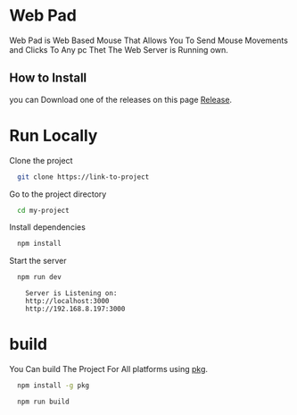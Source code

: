 # Web Pad

Web Pad is Web Based Mouse That Allows You To Send Mouse Movements and Clicks To Any pc Thet The Web Server is Running own.

## How to Install

you can Download one of the releases
on this page [Release]().

# Run Locally

Clone the project

```bash
  git clone https://link-to-project
```

Go to the project directory

```bash
  cd my-project
```

Install dependencies

```bash
  npm install
```

Start the server

```bash
  npm run dev
```

```
    Server is Listening on:
    http://localhost:3000
    http://192.168.8.197:3000
```

# build

You Can build The Project For All platforms
using [pkg](https://www.npmjs.com/package/pkg).

```bash
  npm install -g pkg
```

```bash
  npm run build
```
